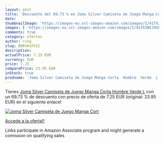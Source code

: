 ```yaml
---
layout: post
title: 'Descuento del 69.73 % en Joma Silver Camiseta de Juego Manga Cort'
date: 
thumbnailImage: 'https://images-eu.ssl-images-amazon.com/images/I/41fX2WIJ9VL._SL200_.jpg'
images: [ 'https://images-eu.ssl-images-amazon.com/images/I/41fX2WIJ9VL._SL200_.jpg' ]
comments: true
category: ofertas
author: ring
slug: B06Y61FV1C
description:
actualPrice: 7.25 EUR
currency: EUR
price: 7.25
comparePrice: 23.95 EUR
inStock: true
prodname: 'Joma Silver Camiseta de Juego Manga Corta  Hombre  Verde  L'
---
```


Tienes [Joma Silver Camiseta de Juego Manga Corta  Hombre  Verde  L](https://www.amazon.es/dp/B06Y61FV1C/?tag=tolees-21) con un 69.73 % de descuento con precio de oferta de 7.25 EUR (original: 23.95 EUR) en el siguiente enlace!

[![Joma Silver Camiseta de Juego Manga Cort](https://images-eu.ssl-images-amazon.com/images/I/41fX2WIJ9VL._SL200_.jpg)](https://www.amazon.es/dp/B06Y61FV1C/?tag=tolees-21)

[Accede a la oferta!!](https://www.amazon.es/dp/B06Y61FV1C/?tag=tolees-21)

Links participate in Amazon Associate program and might generate a comission on qualifying sales


